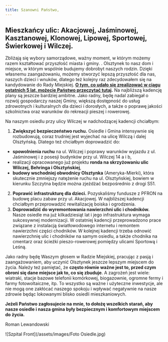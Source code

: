 ```yaml
---
title: Szanowni Państwo,
---
```

## Mieszkańcy ulic: Akacjowej, Jaśminowej, Kasztanowej, Klonowej, Lipowej, Sportowej, Świerkowej i Wilczej.
Zbliżają się wybory samorządowe, ważny moment, w którym możemy razem kształtować przyszłość miasta i gminy. . Olsztynek to nasz dom i miejsce, w którym wspólnie budujemy dobrobyt naszych rodzin. Dzięki własnemu zaangażowaniu, możemy stworzyć lepszą przyszłość dla nas, naszych dzieci i wnuków,  dlatego też kolejny raz zdecydowałem się na kandydowanie do Rady Miejskiej.
**[O tym, co udało się zrealizować w ciągu ostatnich 5 lat, możecie Państwo przeczytać tutaj](/obietnicez2018).**
Na najbliższą kadencję plany są jeszcze bardziej ambitne. Jako radny, będę nadal zabiegał o rozwój gospodarczy naszej Gminy, większą dostępność do usług zdrowotnych i kulturalnych dla dzieci i dorosłych, a także o poprawę jakości szkolnictwa oraz warunków do rekreacji pieszej i rowerowej.

Na naszym osiedlu przy ulicy Wilczej w nadchodzącej kadencji chciałbym:

1.	**Zwiększyć bezpieczeństwo ruchu.**  Osiedle i Gmina intensywnie się rozbudowują, coraz trudniej jest wyjechać na ulicę Wilczą i dalej Olsztyńską. Dlatego też chciałbym doprowadzić do:
-	**spowolnienia ruchu** na ul. Wilczej i poprawy warunków wyjazdu z ul. Jaśminowej i z posesji budynków  przy ul. Wilczej 14 a i b,
-	realizacji opracowanego już projektu **ronda na skrzyżowaniu ulic Wilczej, Behringa i Olsztyńskiej**,
-	**budowy wschodniej obwodnicy Olsztynka** (Ameryka-Mierki), która skutecznie zmniejszy natężenie ruchu na ul. Olsztyńskiej, bowiem w kierunku Szczytna będzie można zjeżdżać bezpośrednio z drogi S51.
2.	**Poprawić infrastrukturę dla dzieci.** Pozyskaliśmy fundusze z PFRON na budowę placu zabaw przy ul. Akacjowej. W najbliższej kadencji chciałbym przeprowadzić rewitalizację boiska i ogrodzenia.
3.	**Doprowadzić do wyremontowania nawierzchni ulic i chodników.** Nasze osiedle ma już kilkadziesiąt lat i jego infrastruktura wymaga sukcesywnej modernizacji. W ostatniej kadencji przeprowadzono prace związane z instalacją światłowodowego internetu i remontem nawierzchni części chodników. W kolejnej kadencji trzeba odnowić nawierzchnię ulic i chodników na samym osiedlu, a także chodnika na cmentarz oraz ścieżki pieszo-rowerowej pomiędzy ulicami Sportową i Leśną.

Jako radny będę Waszym głosem w Radzie Miejskiej, pracując z pasją i zaangażowaniem, aby uczynić Olsztynek jeszcze lepszym miejscem do życia. Należy też pamiętać, że **często równie ważne jest to, przed czym obroni się dane miejsce jak to, co się zbuduje**. A zagrożeń jest wiele: wiatraki, stacje bazowe telefonii komórkowej, biogazownie, ogromne fermy i farmy fotowoltaiczne, itp. To wszystko są ważne i użyteczne inwestycje, ale nie mogą one zakłócać naszego spokoju i wpływać negatywnie na nasze zdrowie będąc lokowanymi blisko osiedli mieszkaniowych.


**Jeżeli Państwo zagłosujecie na mnie, to dołożę wszelkich starań, aby nasze osiedle i nasza gmina były bezpiecznym i komfortowym miejscem do życia.**

Roman Lewandowski

![Szpital Front](/assets/images/Foto Osiedle.jpg)

<style>
  .sidebar {
    display: block !important;
  }
</style>
